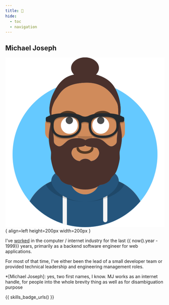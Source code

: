 ```yaml
---
title: 👋
hide:
  - toc
  - navigation
---
```

<script src="https://cdn.jsdelivr.net/npm/typed.js@2.0.12"></script>
<script>
  var typed = new Typed('h1', {
    startDelay: 000,
    showCursor: false,
    typeSpeed: 50,
    strings: {{ salutation_permutations() }},
  });
  // todo: cycle avatar
</script>

## Michael Joseph

![avatar](media/shaggy.svg){ align=left height=200px width=200px }

I've [worked](/resume) in the computer / internet industry for the last {{ now().year - 1999}} years, primarily as a backend software engineer for web applications.

For most of that time, I've either been the lead of a small developer team or provided technical leadership and engineering management roles.

*[Michael Joseph]: yes, two first names, I know. MJ works as an internet handle, for people into the whole brevity thing as well as for disambiguation purpose

{{ skills_badge_urls() }}








